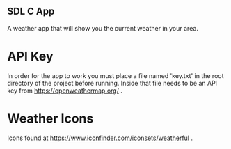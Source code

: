 ## SDL C App
A weather app that will show you the current weather in your area.

# API Key
In order for the app to work you must place a file named 'key.txt' in the root directory of the project before running. Inside that file needs to be an API key from https://openweathermap.org/ .

# Weather Icons
Icons found at https://www.iconfinder.com/iconsets/weatherful .
